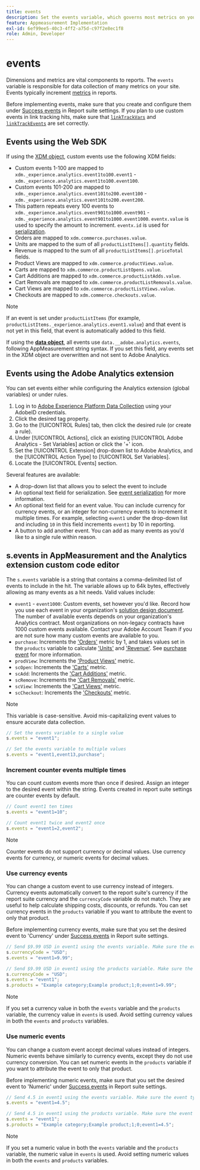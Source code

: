 ```yaml
---
title: events
description: Set the events variable, which governs most metrics on your site.
feature: Appmeasurement Implementation
exl-id: 6ef99ee5-40c3-4ff2-a75d-c97f2e8ec1f8
role: Admin, Developer
---
```

# events

Dimensions and metrics are vital components to reports. The `events` variable is responsible for data collection of many metrics on your site. Events typically increment [metrics](/help/components/metrics/overview.md) in reports.

Before implementing events, make sure that you create and configure them under [Success events](/help/admin/admin/c-manage-report-suites/c-edit-report-suites/conversion-var-admin/c-success-events/success-event.md) in Report suite settings. If you plan to use custom events in link tracking hits, make sure that [`linkTrackVars`](../../config-vars/linktrackvars.md) and [`linkTrackEvents`](../../config-vars/linktrackevents.md) are set correctly.

## Events using the Web SDK

If using the [XDM object](/help/implement/aep-edge/xdm-var-mapping.md), custom events use the following XDM fields:

* Custom events 1-100 are mapped to `xdm._experience.analytics.event1to100.event1` - `xdm._experience.analytics.event1to100.event100`.
* Custom events 101-200 are mapped to `xdm._experience.analytics.event101to200.event100` - `xdm._experience.analytics.event101to200.event200`.
* This pattern repeats every 100 events to `xdm._experience.analytics.event901to1000.event901` - `xdm._experience.analytics.event901to1000.event1000`. `eventx.value` is used to specify the amount to increment. `eventx.id` is used for [serialization](event-serialization.md).
* Orders are mapped to `xdm.commerce.purchases.value`.
* Units are mapped to the sum of all `productListItems[].quantity` fields.
* Revenue is mapped to the sum of all `productListItems[].priceTotal` fields.
* Product Views are mapped to `xdm.commerce.productViews.value`.
* Carts are mapped to `xdm.commerce.productListOpens.value`.
* Cart Additions are mapped to `xdm.commerce.productListAdds.value`.
* Cart Removals are mapped to `xdm.commerce.productListRemovals.value`.
* Cart Views are mapped to `xdm.commerce.productListViews.value`.
* Checkouts are mapped to `xdm.commerce.checkouts.value`.

>[!NOTE]
>
>If an event is set under `productListItems` (for example, `productListItems._experience.analytics.event1.value`) and that event is not yet in this field, that event is automatically added to this field.

If using the [**data object**](/help/implement/aep-edge/data-var-mapping.md), all events use `data.__adobe.analytics.events`, following AppMeasurement string syntax. If you set this field, any events set in the XDM object are overwritten and not sent to Adobe Analytics.

## Events using the Adobe Analytics extension

You can set events either while configuring the Analytics extension (global variables) or under rules.

1. Log in to [Adobe Experience Platform Data Collection](https://experience.adobe.com/data-collection) using your AdobeID credentials.
2. Click the desired tag property.
3. Go to the [!UICONTROL Rules] tab, then click the desired rule (or create a rule).
4. Under [!UICONTROL Actions], click an existing [!UICONTROL Adobe Analytics - Set Variables] action or click the '+' icon.
5. Set the [!UICONTROL Extension] drop-down list to Adobe Analytics, and the [!UICONTROL Action Type] to [!UICONTROL Set Variables].
6. Locate the [!UICONTROL Events] section.

Several features are available:

* A drop-down list that allows you to select the event to include
* An optional text field for serialization. See [event serialization](event-serialization.md) for more information.
* An optional text field for an event value. You can include currency for currency events, or an integer for non-currency events to increment it multiple times. For example, selecting `event1` under the drop-down list and including `10` in this field increments `event1` by 10 in reporting.
* A button to add another event. You can add as many events as you'd like to a single rule within reason.

## s.events in AppMeasurement and the Analytics extension custom code editor

The `s.events` variable is a string that contains a comma-delimited list of events to include in the hit. The variable allows up to 64k bytes, effectively allowing as many events as a hit needs. Valid values include:

* `event1` - `event1000`: Custom events, set however you'd like. Record how you use each event in your organization's [solution design document](../../../prepare/solution-design.md). The number of available events depends on your organization's Analytics contract. Most organizations on non-legacy contracts have 1000 custom events available. Contact your Adobe Account Team if you are not sure how many custom events are available to you.
* `purchase`: Increments the ['Orders'](/help/components/metrics/orders.md) metric by 1, and takes values set in the `products` variable to calculate ['Units'](/help/components/metrics/units.md) and ['Revenue'](/help/components/metrics/revenue.md). See [purchase event](event-purchase.md) for more information.
* `prodView`: Increments the ['Product Views'](/help/components/metrics/product-views.md) metric.
* `scOpen`: Increments the ['Carts'](/help/components/metrics/carts.md) metric.
* `scAdd`: Increments the ['Cart Additions'](/help/components/metrics/cart-additions.md) metric.
* `scRemove`: Increments the ['Cart Removals'](/help/components/metrics/cart-removals.md) metric.
* `scView`: Increments the ['Cart Views'](/help/components/metrics/cart-views.md) metric.
* `scCheckout`: Increments the ['Checkouts'](/help/components/metrics/checkouts.md) metric.

>[!NOTE]
>
>This variable is case-sensitive. Avoid mis-capitalizing event values to ensure accurate data collection.

```js
// Set the events variable to a single value
s.events = "event1";

// Set the events variable to multiple values
s.events = "event1,event13,purchase";
```

### Increment counter events multiple times

You can count custom events more than once if desired. Assign an integer to the desired event within the string. Events created in report suite settings are counter events by default.

```js
// Count event1 ten times
s.events = "event1=10";

// Count event1 twice and event2 once
s.events = "event1=2,event2";
```

>[!NOTE]
>
>Counter events do not support currency or decimal values. Use currency events for currency, or numeric events for decimal values.

### Use currency events

You can change a custom event to use currency instead of integers. Currency events automatically convert to the report suite's currency if the report suite currency and the `currencyCode` variable do not match. They are useful to help calculate shipping costs, discounts, or refunds. You can set currency events in the `products` variable if you want to attribute the event to only that product.

Before implementing currency events, make sure that you set the desired event to 'Currency' under [Success events](/help/admin/admin/c-manage-report-suites/c-edit-report-suites/conversion-var-admin/c-success-events/success-event.md) in Report suite settings.

```js
// Send $9.99 USD in event1 using the events variable. Make sure the event type for event1 is Currency in Report suite settings
s.currencyCode = "USD";
s.events = "event1=9.99";

// Send $9.99 USD in event1 using the products variable. Make sure the event type for event1 is Currency in Report suite settings
s.currencyCode = "USD";
s.events = "event1";
s.products = "Example category;Example product;1;0;event1=9.99";
```

>[!NOTE]
>
>If you set a currency value in both the `events` variable and the `products` variable, the currency value in `events` is used. Avoid setting currency values in both the `events` and `products` variables.

### Use numeric events

You can change a custom event accept decimal values instead of integers. Numeric events behave similarly to currency events, except they do not use currency conversion. You can set numeric events in the `products` variable if you want to attribute the event to only that product.

Before implementing numeric events, make sure that you set the desired event to 'Numeric' under [Success events](/help/admin/admin/c-manage-report-suites/c-edit-report-suites/conversion-var-admin/c-success-events/success-event.md) in Report suite settings.

```js
// Send 4.5 in event1 using the events variable. Make sure the event type for event1 is Numeric in Report suite settings
s.events = "event1=4.5";

// Send 4.5 in event1 using the products variable. Make sure the event type for event1 is Numeric in Report suite settings
s.events = "event1";
s.products = "Example category;Example product;1;0;event1=4.5";
```

>[!NOTE]
>
>If you set a numeric value in both the `events` variable and the `products` variable, the numeric value in `events` is used. Avoid setting numeric values in both the `events` and `products` variables.
